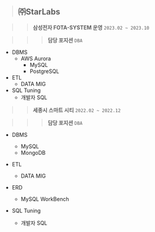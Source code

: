 > ## ㈜StarLabs

>   > **삼성전자 FOTA-SYSTEM 운영**     `2023.02 ~ 2023.10`

>   >   > **담당 포지션** `DBA`

* DBMS
  - AWS Aurora
    + MySQL
    + PostgreSQL
* ETL
  - DATA MIG
* SQL Tuning
  - 개발자 SQL

>   > **세종시 스마트 시티**                  `2022.02 ~ 2022.12`

>   >   > **담당 포지션** `DBA`

* DBMS
  - MySQL
  - MongoDB
* ETL
  - DATA MIG
* ERD
  - MySQL WorkBench
* SQL Tuning
  - 개발자 SQL

  <br>
